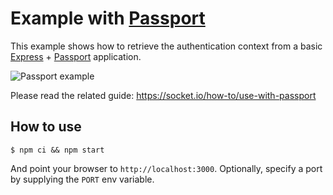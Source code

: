 
# Example with [Passport](http://www.passportjs.org/)

This example shows how to retrieve the authentication context from a basic [Express](http://expressjs.com/) + [Passport](http://www.passportjs.org/) application.

![Passport example](assets/passport_example.gif)

Please read the related guide: https://socket.io/how-to/use-with-passport

## How to use

```
$ npm ci && npm start
```

And point your browser to `http://localhost:3000`. Optionally, specify a port by supplying the `PORT` env variable.
